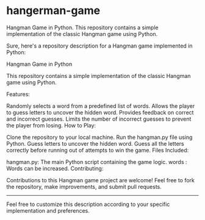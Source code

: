 # hangerman-game
  Hangman Game in Python. This repository contains a simple implementation of the classic Hangman game using Python.
  
Sure, here's a repository description for a Hangman game implemented in Python:

Hangman Game in Python

This repository contains a simple implementation of the classic Hangman game using Python.

Features:

Randomly selects a word from a predefined list of words.
Allows the player to guess letters to uncover the hidden word.
Provides feedback on correct and incorrect guesses.
Limits the number of incorrect guesses to prevent the player from losing.
How to Play:

Clone the repository to your local machine.
Run the hangman.py file using Python.
Guess letters to uncover the hidden word.
Guess all the letters correctly before running out of attempts to win the game.
Files Included:

hangman.py: The main Python script containing the game logic.
words : Words can be increased.
Contributing:

Contributions to this Hangman game project are welcome! Feel free to fork the repository, make improvements, and submit pull requests.



-----------------------------------------------------------------------------------------------------------------------------------------------


Feel free to customize this description according to your specific implementation and preferences.
